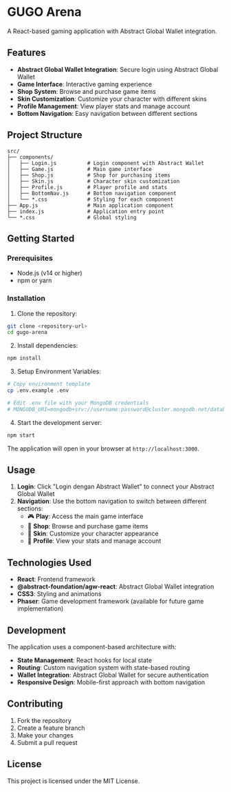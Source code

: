# GUGO Arena

A React-based gaming application with Abstract Global Wallet integration.

## Features

- **Abstract Global Wallet Integration**: Secure login using Abstract Global Wallet
- **Game Interface**: Interactive gaming experience
- **Shop System**: Browse and purchase game items
- **Skin Customization**: Customize your character with different skins
- **Profile Management**: View player stats and manage account
- **Bottom Navigation**: Easy navigation between different sections

## Project Structure

```
src/
├── components/
│   ├── Login.js          # Login component with Abstract Wallet
│   ├── Game.js           # Main game interface
│   ├── Shop.js           # Shop for purchasing items
│   ├── Skin.js           # Character skin customization
│   ├── Profile.js        # Player profile and stats
│   ├── BottomNav.js      # Bottom navigation component
│   └── *.css             # Styling for each component
├── App.js                # Main application component
├── index.js              # Application entry point
└── *.css                 # Global styling
```

## Getting Started

### Prerequisites

- Node.js (v14 or higher)
- npm or yarn

### Installation

1. Clone the repository:
```bash
git clone <repository-url>
cd gugo-arena
```

2. Install dependencies:
```bash
npm install
```

3. Setup Environment Variables:
```bash
# Copy environment template
cp .env.example .env

# Edit .env file with your MongoDB credentials
# MONGODB_URI=mongodb+srv://username:password@cluster.mongodb.net/database
```

4. Start the development server:
```bash
npm start
```

The application will open in your browser at `http://localhost:3000`.

## Usage

1. **Login**: Click "Login dengan Abstract Wallet" to connect your Abstract Global Wallet
2. **Navigation**: Use the bottom navigation to switch between different sections:
   - 🎮 **Play**: Access the main game interface
   - 🛒 **Shop**: Browse and purchase game items
   - 🎨 **Skin**: Customize your character appearance
   - 👤 **Profile**: View your stats and manage account

## Technologies Used

- **React**: Frontend framework
- **@abstract-foundation/agw-react**: Abstract Global Wallet integration
- **CSS3**: Styling and animations
- **Phaser**: Game development framework (available for future game implementation)

## Development

The application uses a component-based architecture with:

- **State Management**: React hooks for local state
- **Routing**: Custom navigation system with state-based routing
- **Wallet Integration**: Abstract Global Wallet for secure authentication
- **Responsive Design**: Mobile-first approach with bottom navigation

## Contributing

1. Fork the repository
2. Create a feature branch
3. Make your changes
4. Submit a pull request

## License

This project is licensed under the MIT License.
